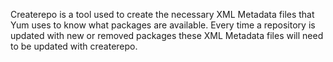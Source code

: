 Createrepo is a tool used to create the necessary XML Metadata files that Yum uses to know what packages are available. Every time a repository is updated with new or removed packages these XML Metadata files will need to be updated with createrepo.
